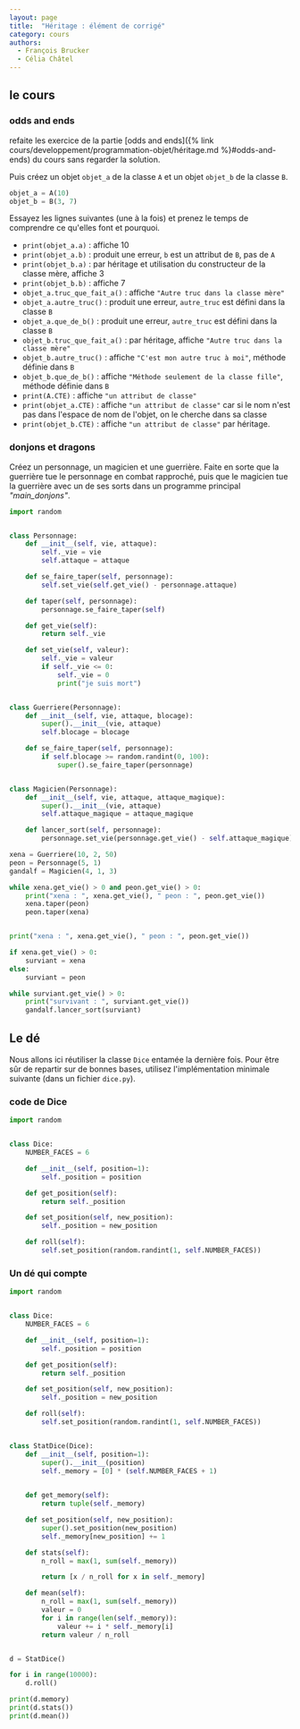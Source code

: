 ```yaml
---
layout: page
title:  "Héritage : élément de corrigé"
category: cours
authors: 
  - François Brucker
  - Célia Châtel
---
```


## le cours

### odds and ends

refaite les exercice de la partie [odds and ends]({% link cours/developpement/programmation-objet/héritage.md %}#odds-and-ends) du cours sans regarder la solution.

Puis créez un objet `objet_a` de la classe `A` et un objet `objet_b` de la classe `B`.

```python
objet_a = A(10)
objet_b = B(3, 7)
```

Essayez les lignes suivantes (une à la
fois) et prenez le temps de comprendre ce qu'elles font et pourquoi.

* `print(objet_a.a)` : affiche 10
* `print(objet_a.b)` : produit une erreur, `b` est un attribut de `B`, pas de `A`
* `print(objet_b.a)` : par héritage et utilisation du constructeur de la classe mère, affiche 3
* `print(objet_b.b)` : affiche 7
* `objet_a.truc_que_fait_a()` : affiche `"Autre truc dans la classe mère"`
* `objet_a.autre_truc()` : produit une erreur, `autre_truc`  est défini dans la classe `B`
* `objet_a.que_de_b()` : produit une erreur, `autre_truc`  est défini dans la classe `B`
* `objet_b.truc_que_fait_a()` : par héritage, affiche `"Autre truc dans la classe mère"`
* `objet_b.autre_truc()` : affiche `"C'est mon autre truc à moi"`, méthode définie dans `B`
* `objet_b.que_de_b()`  :  affiche `"Méthode seulement de la classe fille"`, méthode définie dans `B`
* `print(A.CTE)` : affiche `"un attribut de classe"`
* `print(objet_a.CTE)` : affiche `"un attribut de classe"` car si le nom n'est pas dans l'espace de nom de l'objet, on le cherche dans sa classe
* `print(objet_b.CTE)` : affiche `"un attribut de classe"`  par héritage.

### donjons et dragons

Créez un personnage, un magicien et une guerrière. Faite en sorte que la guerrière tue le personnage en combat rapproché, puis que le magicien tue la guerrière avec un de ses sorts dans un programme principal *"main_donjons"*.

```python
import random


class Personnage:
    def __init__(self, vie, attaque):
        self._vie = vie
        self.attaque = attaque

    def se_faire_taper(self, personnage):
        self.set_vie(self.get_vie() - personnage.attaque)

    def taper(self, personnage):
        personnage.se_faire_taper(self)

    def get_vie(self):
        return self._vie

    def set_vie(self, valeur):
        self._vie = valeur
        if self._vie <= 0:
            self._vie = 0
            print("je suis mort")


class Guerriere(Personnage):
    def __init__(self, vie, attaque, blocage):
        super().__init__(vie, attaque)
        self.blocage = blocage

    def se_faire_taper(self, personnage):
        if self.blocage >= random.randint(0, 100):
            super().se_faire_taper(personnage)


class Magicien(Personnage):
    def __init__(self, vie, attaque, attaque_magique):
        super().__init__(vie, attaque)
        self.attaque_magique = attaque_magique

    def lancer_sort(self, personnage):
        personnage.set_vie(personnage.get_vie() - self.attaque_magique)

xena = Guerriere(10, 2, 50)
peon = Personnage(5, 1)
gandalf = Magicien(4, 1, 3)

while xena.get_vie() > 0 and peon.get_vie() > 0:
    print("xena : ", xena.get_vie(), " peon : ", peon.get_vie())
    xena.taper(peon)
    peon.taper(xena)


print("xena : ", xena.get_vie(), " peon : ", peon.get_vie())

if xena.get_vie() > 0:
    surviant = xena
else:
    surviant = peon

while surviant.get_vie() > 0:
    print("survivant : ", surviant.get_vie())
    gandalf.lancer_sort(surviant)

```

## Le dé

Nous allons ici réutiliser la classe `Dice` entamée la dernière fois. Pour être sûr de repartir sur de bonnes bases, utilisez l'implémentation minimale suivante (dans un fichier `dice.py`).

### code de Dice

```python
import random


class Dice:
    NUMBER_FACES = 6

    def __init__(self, position=1):
        self._position = position

    def get_position(self):
        return self._position

    def set_position(self, new_position):
        self._position = new_position

    def roll(self):
        self.set_position(random.randint(1, self.NUMBER_FACES))
```

### Un dé qui compte

```python
import random


class Dice:
    NUMBER_FACES = 6

    def __init__(self, position=1):
        self._position = position

    def get_position(self):
        return self._position

    def set_position(self, new_position):
        self._position = new_position

    def roll(self):
        self.set_position(random.randint(1, self.NUMBER_FACES))


class StatDice(Dice):
    def __init__(self, position=1):
        super().__init__(position)
        self._memory = [0] * (self.NUMBER_FACES + 1)

    
    def get_memory(self):
        return tuple(self._memory)

    def set_position(self, new_position):
        super().set_position(new_position)
        self._memory[new_position] += 1

    def stats(self):
        n_roll = max(1, sum(self._memory))

        return [x / n_roll for x in self._memory]

    def mean(self):
        n_roll = max(1, sum(self._memory))
        valeur = 0
        for i in range(len(self._memory)):
            valeur += i * self._memory[i]
        return valeur / n_roll


d = StatDice()

for i in range(10000):
    d.roll()

print(d.memory)
print(d.stats())
print(d.mean())
```

